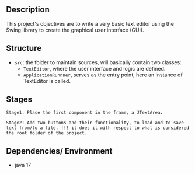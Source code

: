 ## Description

This project's objectives are to write a very basic text editor using the Swing library to create the graphical user interface (GUI).

## Structure

- `src`: the folder to maintain sources, will basically contain two classes:
    - `TextEditor`, where the user interface and logic are defined.
    - `ApplicationRunnner`, serves as the entry point, here an instance of TextEditor is called.



## Stages
``` 
Stage1: Place the first component in the frame, a JTextArea. 
```
``` 
Stage2: Add two buttons and their functionality, to load and to save text from/to a file. !!! it does it with respect to what is considered the root folder of the project.
```


## Dependencies/ Environment

- java 17